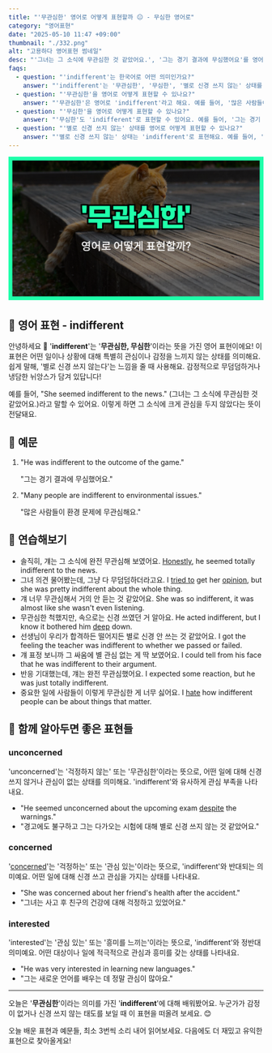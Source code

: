 ```yaml
---
title: "'무관심한' 영어로 어떻게 표현할까 😐 - 무심한 영어로"
category: "영어표현"
date: "2025-05-10 11:47 +09:00"
thumbnail: "./332.png"
alt: "고용하다 영어표현 썸네일"
desc: "'그녀는 그 소식에 무관심한 것 같았어요.', '그는 경기 결과에 무심했어요'를 영어로 어떻게 할까요? 다양한 예문을 통해서 연습하고 본인의 표현으로 만들어 보세요."
faqs:
  - question: "'indifferent'는 한국어로 어떤 의미인가요?"
    answer: "'indifferent'는 '무관심한', '무심한', '별로 신경 쓰지 않는' 상태를 뜻해요. 어떤 일이나 상황에 특별한 관심이나 감정을 느끼지 않는 모습을 표현할 때 사용해요."
  - question: "'무관심한'을 영어로 어떻게 표현할 수 있나요?"
    answer: "'무관심한'은 영어로 'indifferent'라고 해요. 예를 들어, '많은 사람들이 환경 문제에 무관심해요.'는 'Many people are indifferent to environmental issues.'로 표현할 수 있어요."
  - question: "'무심한'을 영어로 어떻게 표현할 수 있나요?"
    answer: "'무심한'도 'indifferent'로 표현할 수 있어요. 예를 들어, '그는 경기 결과에 무심했어요.'는 'He was indifferent to the outcome of the game.'로 말할 수 있어요."
  - question: "'별로 신경 쓰지 않는' 상태를 영어로 어떻게 표현할 수 있나요?"
    answer: "'별로 신경 쓰지 않는' 상태는 'indifferent'로 표현해요. 예를 들어, '그녀는 그 소식에 무관심한 것 같았어요.'는 'She seemed indifferent to the news.'라고 할 수 있어요."
---
```


!['무관심한' 영어표현 썸네일](./332.png)

## 🌟 영어 표현 - indifferent

안녕하세요 👋 '**indifferent**'는 '**무관심한, 무심한**'이라는 뜻을 가진 영어 표현이에요! 이 표현은 어떤 일이나 상황에 대해 특별히 관심이나 감정을 느끼지 않는 상태를 의미해요. 쉽게 말해, '별로 신경 쓰지 않는다'는 느낌을 줄 때 사용해요. 감정적으로 무덤덤하거나 냉담한 뉘앙스가 담겨 있답니다!

예를 들어, "She seemed indifferent to the news." (그녀는 그 소식에 무관심한 것 같았어요.)라고 말할 수 있어요. 이렇게 하면 그 소식에 크게 관심을 두지 않았다는 뜻이 전달돼요.

## 📖 예문

1. "He was indifferent to the outcome of the game."

   "그는 경기 결과에 무심했어요."

2. "Many people are indifferent to environmental issues."

   "많은 사람들이 환경 문제에 무관심해요."

## 💬 연습해보기

<ul data-interactive-list>
  <li data-interactive-item>
    <span data-toggler>솔직히, 걔는 그 소식에 완전 무관심해 보였어요.</span>
    <span data-answer><a href="/blog/in-english/336.honestly/">Honestly</a>, he seemed totally indifferent to the news.</span>
  </li>
  <li data-interactive-item>
    <span data-toggler>그녀 의견 물어봤는데, 그냥 다 무덤덤하더라고요.</span>
    <span data-answer>I <a href="/blog/in-english/117.try-to/">tried to</a> get her <a href="/blog/in-english/527.opinion/">opinion</a>, but she was pretty indifferent about the whole thing.</span>
  </li>
  <li data-interactive-item>
    <span data-toggler>걔 너무 무관심해서 거의 안 듣는 것 같았어요.</span>
    <span data-answer>She was so indifferent, it was almost like she wasn't even listening.</span>
  </li>
  <li data-interactive-item>
    <span data-toggler>무관심한 척했지만, 속으로는 신경 쓰였던 거 알아요.</span>
    <span data-answer>He acted indifferent, but I know it bothered him <a href="/blog/in-english/428.deep/">deep</a> down.</span>
  </li>
  <li data-interactive-item>
    <span data-toggler>선생님이 우리가 합격하든 떨어지든 별로 신경 안 쓰는 것 같았어요.</span>
    <span data-answer>I got the feeling the teacher was indifferent to whether we passed or failed.</span>
  </li>
  <li data-interactive-item>
    <span data-toggler>걔 표정 보니까 그 싸움에 별 관심 없는 게 딱 보였어요.</span>
    <span data-answer>I could tell from his face that he was indifferent to their argument.</span>
  </li>
  <li data-interactive-item>
    <span data-toggler>반응 기대했는데, 걔는 완전 무관심했어요.</span>
    <span data-answer>I expected some reaction, but he was just totally indifferent.</span>
  </li>
  <li data-interactive-item>
    <span data-toggler>중요한 일에 사람들이 이렇게 무관심한 게 너무 싫어요.</span>
    <span data-answer>I <a href="/blog/in-english/392.hate/">hate</a> how indifferent people can be about things that matter.</span>
  </li>
</ul>

## 🤝 함께 알아두면 좋은 표현들

### unconcerned

'unconcerned'는 '걱정하지 않는' 또는 '무관심한'이라는 뜻으로, 어떤 일에 대해 신경 쓰지 않거나 관심이 없는 상태를 의미해요. 'indifferent'와 유사하게 관심 부족을 나타내요.

- "He seemed unconcerned about the upcoming exam [despite](/blog/in-english/341.despite/) the warnings."
- "경고에도 불구하고 그는 다가오는 시험에 대해 별로 신경 쓰지 않는 것 같았어요."

### concerned

'[concerned](/blog/고민이-많아-영어표현/)'는 '걱정하는' 또는 '관심 있는'이라는 뜻으로, 'indifferent'와 반대되는 의미예요. 어떤 일에 대해 신경 쓰고 관심을 가지는 상태를 나타내요.

- "She was concerned about her friend's health after the accident."
- "그녀는 사고 후 친구의 건강에 대해 걱정하고 있었어요."

### interested

'interested'는 '관심 있는' 또는 '흥미를 느끼는'이라는 뜻으로, 'indifferent'와 정반대 의미예요. 어떤 대상이나 일에 적극적으로 관심과 흥미를 갖는 상태를 나타내요.

- "He was very interested in learning new languages."
- "그는 새로운 언어를 배우는 데 정말 관심이 많아요."

---

오늘은 '**무관심한**'이라는 의미를 가진 '**indifferent**'에 대해 배워봤어요. 누군가가 감정이 없거나 신경 쓰지 않는 태도를 보일 때 이 표현을 떠올려 보세요. 😊

오늘 배운 표현과 예문들, 최소 3번씩 소리 내어 읽어보세요. 다음에도 더 재밌고 유익한 표현으로 찾아올게요!
